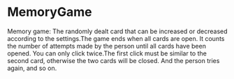 # MemoryGame
Memory game: The randomly dealt card that can be increased or decreased according to the settings.The game ends when all cards are open.
It counts the number of attempts made by the person until all cards have been opened.  You can only click twice.The first click must be similar to the second card, otherwise the two cards will be closed. And the person tries again, and so on.
